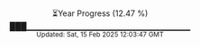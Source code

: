 <p align="center">
⏳Year Progress (12.47 %)<br>
███▁▁▁▁▁▁▁▁▁▁▁▁▁▁▁▁▁▁▁▁▁▁▁▁▁▁▁ <br>
<sub>Updated: Sat, 15 Feb 2025 12:03:47 GMT</sub>
</p>

